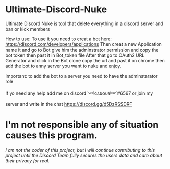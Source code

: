 # Ultimate-Discord-Nuke
Ultimate Discord Nuke is tool that delete everything in a discord server and ban or kick members 



How to use:
To use it you need to creat a bot here: https://discord.com/developers/applications 
Then creat a new Application name it and go to Bot give him the adminstrator permission and copy the bot token then past it in Bot_token file
After that go to OAuth2 URL Generator and click in the Bot clone copy the url and past it on chrome then add the bot to anny server you want to nuke and enjoy.

Important: to add the bot to a server you need to have the adminstarator role

If yo need any help add me on discord ༺ɢᴀᴅᴏᴜʀ༻#6567 or join my server and write in the chat https://discord.gg/d5DzRSSDRF

# I'm not responsible any of situation causes this program.



###### I am not the coder of this project, but I will continue contributing to this project until the Discord Team fully secures the users data and care about their privacy for real.

